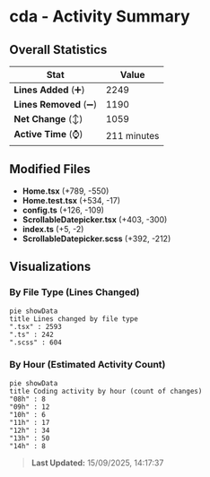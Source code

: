 # cda - Activity Summary 

## Overall Statistics

| Stat                   | Value                                                             |
| ---------------------- | ----------------------------------------------------------------- |
| **Lines Added** (➕)   | 2249                                          |
| **Lines Removed** (➖) | 1190                                        |
| **Net Change** (↕)    | 1059                |
| **Active Time** (⌚)   | 211 minutes |


## Modified Files
- **Home.tsx** (+789, -550)
- **Home.test.tsx** (+534, -17)
- **config.ts** (+126, -109)
- **ScrollableDatepicker.tsx** (+403, -300)
- **index.ts** (+5, -2)
- **ScrollableDatepicker.scss** (+392, -212)

## Visualizations

### By File Type (Lines Changed)

```mermaid
pie showData
title Lines changed by file type
".tsx" : 2593
".ts" : 242
".scss" : 604
```

### By Hour (Estimated Activity Count)

```mermaid
pie showData
title Coding activity by hour (count of changes)
"08h" : 8
"09h" : 12
"10h" : 6
"11h" : 17
"12h" : 34
"13h" : 50
"14h" : 8
```


> **Last Updated:** 15/09/2025, 14:17:37